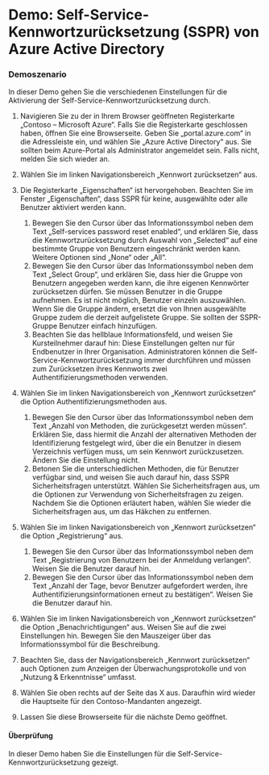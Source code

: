 ﻿---
Demo:
    title: 'Self-Service-Kennwortzurücksetzung von Azure Active Directory'
    module: 'Modul 2, Lektion 2: Beschreiben der Funktionen von Identitäts- und Zugriffsverwaltungslösungen von Microsoft: Beschreiben der verschiedenen Authentifizierungsmethoden von Azure AD'
---

# Demo: Self-Service-Kennwortzurücksetzung (SSPR) von Azure Active Directory

### Demoszenario

In dieser Demo gehen Sie die verschiedenen Einstellungen für die Aktivierung der Self-Service-Kennwortzurücksetzung durch.

1. Navigieren Sie zu der in Ihrem Browser geöffneten Registerkarte „Contoso – Microsoft Azure“. Falls Sie die Registerkarte geschlossen haben, öffnen Sie eine Browserseite. Geben Sie „portal.azure.com“ in die Adressleiste ein, und wählen Sie „Azure Active Directory“ aus. Sie sollten beim Azure-Portal als Administrator angemeldet sein. Falls nicht, melden Sie sich wieder an.

1. Wählen Sie im linken Navigationsbereich „Kennwort zurücksetzen“ aus.

1. Die Registerkarte „Eigenschaften“ ist hervorgehoben.  Beachten Sie im Fenster „Eigenschaften“, dass SSPR für keine, ausgewählte oder alle Benutzer aktiviert werden kann.
    1. Bewegen Sie den Cursor über das Informationssymbol neben dem Text „Self-services password reset enabled“, und erklären Sie, dass die Kennwortzurücksetzung durch Auswahl von „Selected“ auf eine bestimmte Gruppe von Benutzern eingeschränkt werden kann. Weitere Optionen sind „None“ oder „All“.
    1. Bewegen Sie den Cursor über das Informationssymbol neben dem Text „Select Group“, und erklären Sie, dass hier die Gruppe von Benutzern angegeben werden kann, die ihre eigenen Kennwörter zurücksetzen dürfen.   Sie müssen Benutzer in die Gruppe aufnehmen. Es ist nicht möglich, Benutzer einzeln auszuwählen.  Wenn Sie die Gruppe ändern, ersetzt die von Ihnen ausgewählte Gruppe zudem die derzeit aufgelistete Gruppe.  Sie sollten der SSPR-Gruppe Benutzer einfach hinzufügen.
    1. Beachten Sie das hellblaue Informationsfeld, und weisen Sie Kursteilnehmer darauf hin: Diese Einstellungen gelten nur für Endbenutzer in Ihrer Organisation. Administratoren können die Self-Service-Kennwortzurücksetzung immer durchführen und müssen zum Zurücksetzen ihres Kennworts zwei Authentifizierungsmethoden verwenden.

1. Wählen Sie im linken Navigationsbereich von „Kennwort zurücksetzen“ die Option Authentifizierungsmethoden aus.
    1. Bewegen Sie den Cursor über das Informationssymbol neben dem Text „Anzahl von Methoden, die zurückgesetzt werden müssen“.  Erklären Sie, dass hiermit die Anzahl der alternativen Methoden der Identifizierung festgelegt wird, über die ein Benutzer in diesem Verzeichnis verfügen muss, um sein Kennwort zurückzusetzen.   Ändern Sie die Einstellung nicht.
    1. Betonen Sie die unterschiedlichen Methoden, die für Benutzer verfügbar sind, und weisen Sie auch darauf hin, dass SSPR Sicherheitsfragen unterstützt. Wählen Sie Sicherheitsfragen aus, um die Optionen zur Verwendung von Sicherheitsfragen zu zeigen. Nachdem Sie die Optionen erläutert haben, wählen Sie wieder die Sicherheitsfragen aus, um das Häkchen zu entfernen.

1. Wählen Sie im linken Navigationsbereich von „Kennwort zurücksetzen“ die Option „Registrierung“ aus.
    1. Bewegen Sie den Cursor über das Informationssymbol neben dem Text „Registrierung von Benutzern bei der Anmeldung verlangen“.   Weisen Sie die Benutzer darauf hin.  
    1. Bewegen Sie den Cursor über das Informationssymbol neben dem Text „Anzahl der Tage, bevor Benutzer aufgefordert werden, ihre Authentifizierungsinformationen erneut zu bestätigen“.   Weisen Sie die Benutzer darauf hin.  

1. Wählen Sie im linken Navigationsbereich von „Kennwort zurücksetzen“ die Option „Benachrichtigungen“ aus.  Weisen Sie auf die zwei Einstellungen hin. Bewegen Sie den Mauszeiger über das Informationssymbol für die Beschreibung.

1. Beachten Sie, dass der Navigationsbereich „Kennwort zurücksetzen“ auch Optionen zum Anzeigen der Überwachungsprotokolle und von „Nutzung & Erkenntnisse“ umfasst.

1. Wählen Sie oben rechts auf der Seite das X aus. Daraufhin wird wieder die Hauptseite für den Contoso-Mandanten angezeigt.

1. Lassen Sie diese Browserseite für die nächste Demo geöffnet.

#### Überprüfung

In dieser Demo haben Sie die Einstellungen für die Self-Service-Kennwortzurücksetzung gezeigt. 

